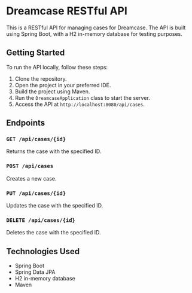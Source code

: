 Dreamcase RESTful API
=====================

This is a RESTful API for managing cases for Dreamcase. The API is built using Spring Boot, with a H2 in-memory database for testing purposes.

Getting Started
---------------

To run the API locally, follow these steps:

1.  Clone the repository.
2.  Open the project in your preferred IDE.
3.  Build the project using Maven.
4.  Run the `DreamcaseApplication` class to start the server.
5.  Access the API at `http://localhost:8080/api/cases`.

Endpoints
---------

### `GET /api/cases/{id}`

Returns the case with the specified ID.

### `POST /api/cases`

Creates a new case.

### `PUT /api/cases/{id}`

Updates the case with the specified ID.

### `DELETE /api/cases/{id}`

Deletes the case with the specified ID.

Technologies Used
-----------------

-   Spring Boot
-   Spring Data JPA
-   H2 in-memory database
-   Maven